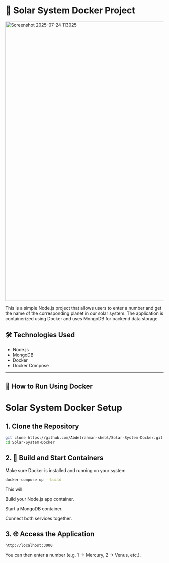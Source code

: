 # 🌌 Solar System Docker Project
<img width="1896" height="889" alt="Screenshot 2025-07-24 113025" src="https://github.com/user-attachments/assets/70e406b8-a5cb-46e5-969f-1b166bf59da4" />

This is a simple Node.js project that allows users to enter a number and get the name of the corresponding planet in our solar system. The application is containerized using Docker and uses MongoDB for backend data storage.

## 🛠 Technologies Used

- Node.js
- MongoDB
- Docker
- Docker Compose

---

## 🐳 How to Run Using Docker

# Solar System Docker Setup

## 1. Clone the Repository

```bash
git clone https://github.com/Abdelrahman-shebl/Solar-System-Docker.git
cd Solar-System-Docker
```

## 2. 🚀 Build and Start Containers
Make sure Docker is installed and running on your system.

```bash
docker-compose up --build
```

This will:

Build your Node.js app container.

Start a MongoDB container.

Connect both services together.

## 3. 🌐 Access the Application
```bash
http://localhost:3000
```

You can then enter a number (e.g. 1 → Mercury, 2 → Venus, etc.).






